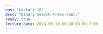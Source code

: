 ```yaml
---
num: "Lecture 16"
desc: "Binary Search Trees cont."
ready: true
lecture_date: 2024-09-10 09:30:00.00-7:00
---
```

